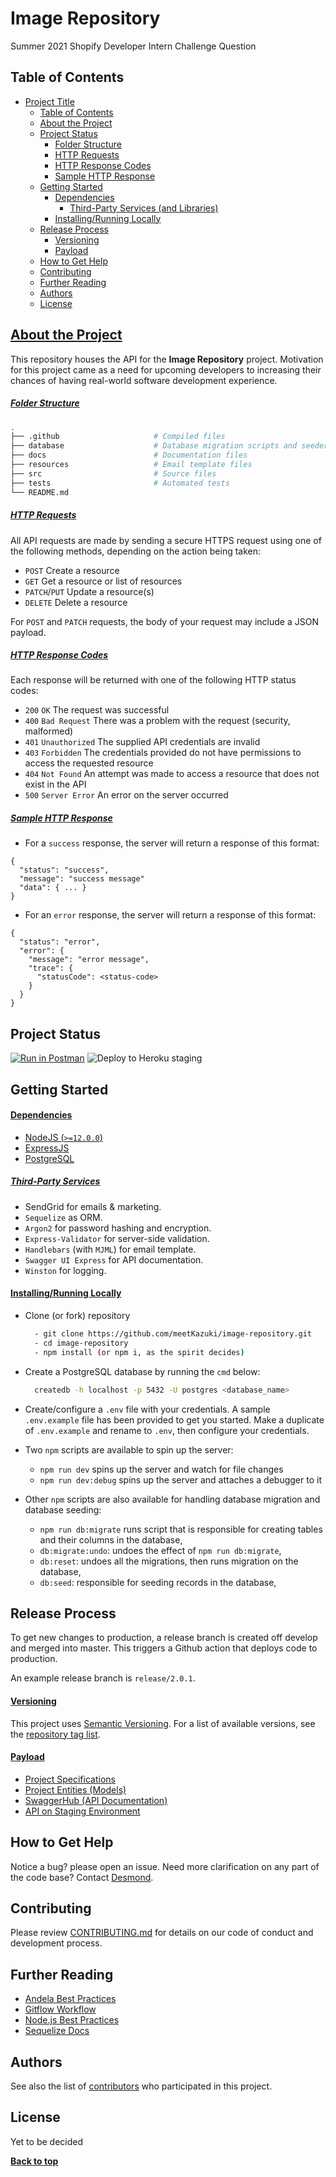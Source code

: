 # Image Repository

Summer 2021 Shopify Developer Intern Challenge Question

## Table of Contents

- [Project Title](#project-title)
  - [Table of Contents](#table-of-contents)
  - [About the Project](#about-the-project)
  - [Project Status](#project-status)
    - [Folder Structure](#folder-structure)
    - [HTTP Requests](#http-requests)
    - [HTTP Response Codes](#http-response-codes)
    - [Sample HTTP Response](#sample-http-response)
  - [Getting Started](#getting-started)
    - [Dependencies](#dependencies)
      - [Third-Party Services (and Libraries)](#third-party-services)
    - [Installing/Running Locally](#installing-running-locally)
  - [Release Process](#release-process)
    - [Versioning](#versioning)
    - [Payload](#payload)
  - [How to Get Help](#how-to-get-help)
  - [Contributing](#contributing)
  - [Further Reading](#further-reading)
  - [Authors](#authors)
  - [License](#license)

## [About the Project](#about-the-project)

This repository houses the API for the **Image Repository** project. Motivation for this project came as a need for upcoming developers to increasing their chances of having real-world software development experience.

##### [Folder Structure](#folder-structure)

```bash
.
├── .github                     # Compiled files
├── database                    # Database migration scripts and seeders
├── docs                        # Documentation files
├── resources                   # Email template files
├── src                         # Source files
├── tests                       # Automated tests
└── README.md
```

##### [HTTP Requests](#http-requests)

All API requests are made by sending a secure HTTPS request using one of the following methods, depending on the action being taken:

- `POST` Create a resource
- `GET` Get a resource or list of resources
- `PATCH`/`PUT` Update a resource(s)
- `DELETE` Delete a resource

For `POST` and `PATCH` requests, the body of your request may include a JSON payload.

##### [HTTP Response Codes](#http-response-codes)

Each response will be returned with one of the following HTTP status codes:

- `200` `OK` The request was successful
- `400` `Bad Request` There was a problem with the request (security, malformed)
- `401` `Unauthorized` The supplied API credentials are invalid
- `403` `Forbidden` The credentials provided do not have permissions to access the requested resource
- `404` `Not Found` An attempt was made to access a resource that does not exist in the API
- `500` `Server Error` An error on the server occurred

##### [Sample HTTP Response](#sample-http-response)

- For a `success` response, the server will return a response of this format:

```
{
  "status": "success",
  "message": "success message"
  "data": { ... }
}
```

- For an `error` response, the server will return a response of this format:

```
{
  "status": "error",
  "error": {
    "message": "error message",
    "trace": {
      "statusCode": <status-code>
    }
  }
}
```

## Project Status

[![Run in Postman](https://run.pstmn.io/button.svg)](https://app.getpostman.com/run-collection/4bbf6ff4e1701c8355e2#?env%5BImage%20Repository%20Development%20Environment%5D=W3sia2V5IjoibG9jYWxob3N0IiwidmFsdWUiOiJodHRwOi8vbG9jYWxob3N0OjY3ODkiLCJlbmFibGVkIjp0cnVlfSx7ImtleSI6InN0YWdpbmciLCJ2YWx1ZSI6Imh0dHBzOi8vaW1nLXJlcG8tc3RhZ2luZy5oZXJva3VhcHAuY29tIiwiZW5hYmxlZCI6dHJ1ZX1d)
![Deploy to Heroku staging](https://github.com/devcareer/Get-Intern-backend/workflows/Deploy%20to%20Heroku%20Staging/badge.svg)

## Getting Started

#### [Dependencies](#dependencies)

- [NodeJS (`>=12.0.0`)](https://nodejs.org/en/download/)
- [ExpressJS](https://expressjs.com/)
- [PostgreSQL](https://www.postgresql.org/download/)

##### [Third-Party Services](#third-party-services)

- SendGrid for emails & marketing.
- `Sequelize` as ORM.
- `Argon2` for password hashing and encryption.
- `Express-Validator` for server-side validation.
- `Handlebars` (with `MJML`) for email template.
- `Swagger UI Express` for API documentation.
- `Winston` for logging.

#### [Installing/Running Locally](#installing-running-locally)

- Clone (or fork) repository
  ```sh
    - git clone https://github.com/meetKazuki/image-repository.git
    - cd image-repository
    - npm install (or npm i, as the spirit decides)
  ```
- Create a PostgreSQL database by running the `cmd` below:

  ```sh
    createdb -h localhost -p 5432 -U postgres <database_name>
  ```

- Create/configure a `.env` file with your credentials. A sample `.env.example` file has been provided to get you started. Make a duplicate of `.env.example` and rename to `.env`, then configure your credentials.
- Two `npm` scripts are available to spin up the server:
  - `npm run dev` spins up the server and watch for file changes
  - `npm run dev:debug` spins up the server and attaches a debugger to it
- Other `npm` scripts are also available for handling database migration and database seeding:
  - `npm run db:migrate` runs script that is responsible for creating tables and their columns in the database,
  - `db:migrate:undo`: undoes the effect of `npm run db:migrate`,
  - `db:reset`: undoes all the migrations, then runs migration on the database,
  - `db:seed`: responsible for seeding records in the database,

## Release Process

To get new changes to production, a release branch is created off develop and merged into master. This triggers a Github action that deploys code to production.

An example release branch is `release/2.0.1`.

#### [Versioning](#versioning)

This project uses [Semantic Versioning](http://semver.org/). For a list of available versions, see the [repository tag list](https://github.com/your/project/tags).

#### [Payload](#payload)

- [Project Specifications](https://docs.google.com/document/d/1ZKRywXQLZWOqVOHC4JkF3LqdpO3Llpfk_CkZPR8bjak/edit#heading=h.n7bww7g70ipk)
- [Project Entities (Models)](https://dbdiagram.io/d/5ffe524880d742080a3613aa)
- [SwaggerHub (API Documentation)](https://app.swaggerhub.com/apis/meetKazuki/Image-Repository/1.0.0)
- [API on Staging Environment](https://img-repo-staging.herokuapp.com/api/v1)

## How to Get Help

Notice a bug? please open an issue. Need more clarification on any part of the code base? Contact [Desmond](https://github.com/meetKazuki).

## Contributing

Please review [CONTRIBUTING.md](.github/CONTRIBUTING.md) for details on our code of conduct and development process.

## Further Reading

- [Andela Best Practices](https://github.com/andela/bestpractices/wiki)
- [Gitflow Workflow](https://www.atlassian.com/git/tutorials/comparing-workflows/gitflow-workflow)
- [Node.js Best Practices](https://github.com/goldbergyoni/nodebestpractices)
- [Sequelize Docs](https://sequelize.org/master/)

## Authors

See also the list of [contributors](https://github.com/devcareer/Get-Intern-backend/graphs/contributors) who participated in this project.

## License

Yet to be decided

**[Back to top](#table-of-contents)**
